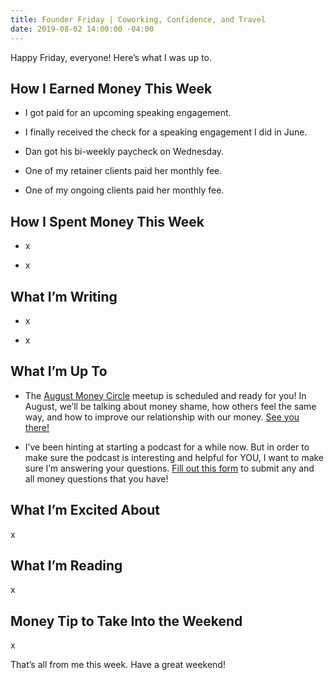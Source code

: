 ```yaml
---
title: Founder Friday | Coworking, Confidence, and Travel
date: 2019-08-02 14:00:00 -04:00
---
```


Happy Friday, everyone! Here’s what I was up to.

## How I Earned Money This Week

* I got paid for an upcoming speaking engagement.

* I finally received the check for a speaking engagement I did in June.

* Dan got his bi-weekly paycheck on Wednesday.

* One of my retainer clients paid her monthly fee.

* One of my ongoing clients paid her monthly fee.

## **How I Spent Money This Week**

* x

* x

## **What I’m Writing**

* x

* x

## **What I’m Up To**

* The [August Money Circle](https://www.eventbrite.com/e/money-circle-dealing-with-money-shame-tickets-66476917249) meetup is scheduled and ready for you! In August, we’ll be talking about money shame, how others feel the same way, and how to improve our relationship with our money. [See you there!](https://www.eventbrite.com/e/money-circle-dealing-with-money-shame-tickets-66476917249)

* I’ve been hinting at starting a podcast for a while now. But in order to make sure the podcast is interesting and helpful for YOU, I want to make sure I’m answering your questions. [Fill out this form](https://docs.google.com/forms/d/e/1FAIpQLSf75z5itnYO-XOLStoqY5FXwuf8YI37ye5OD21Wv7tBGAqIVQ/viewform?usp=sf_link) to submit any and all money questions that you have!

## **What I’m Excited About**

x

## **What I’m Reading**

x

## **Money Tip to Take Into the Weekend**

x

That’s all from me this week. Have a great weekend!
